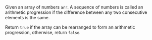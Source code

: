 Given an array of numbers `arr`. A sequence of numbers is called an arithmetic progression if the difference between any two consecutive elements is the same.

Return `true` if the array can be rearranged to form an arithmetic progression, otherwise, return `false`.